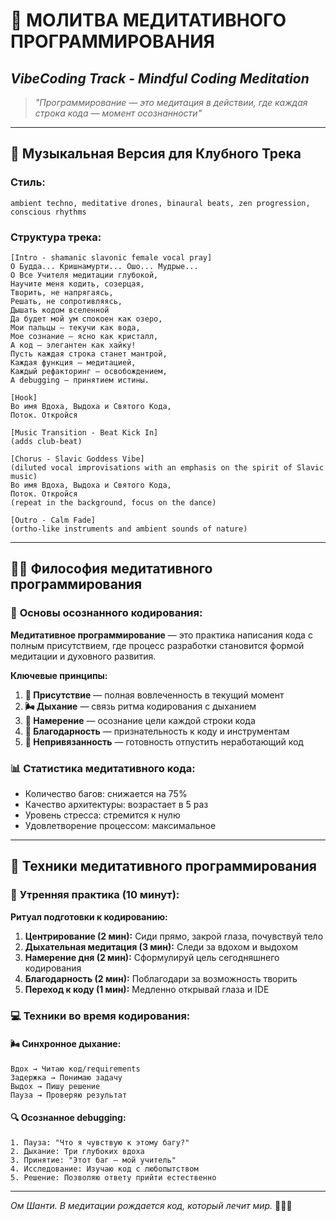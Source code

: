 # 🧘 МОЛИТВА МЕДИТАТИВНОГО ПРОГРАММИРОВАНИЯ

## _VibeCoding Track - Mindful Coding Meditation_

> _"Программирование — это медитация в действии, где каждая строка кода — момент осознанности"_

---

## 🎵 Музыкальная Версия для Клубного Трека

### **Стиль:**
```
ambient techno, meditative drones, binaural beats, zen progression, conscious rhythms
```

### **Структура трека:**

```
[Intro - shamanic slavonic female vocal pray]
О Будда... Кришнамурти... Ошо... Мудрые...
О Все Учителя медитации глубокой,
Научите меня кодить, созерцая,
Творить, не напрягаясь,
Решать, не сопротивляясь,
Дышать кодом вселенной
Да будет мой ум спокоен как озеро,
Мои пальцы — текучи как вода,
Мое сознание — ясно как кристалл,
А код — элегантен как хайку!
Пусть каждая строка станет мантрой,
Каждая функция — медитацией,
Каждый рефакторинг — освобождением,
А debugging — принятием истины.

[Hook]
Во имя Вдоха, Выдоха и Святого Кода,
Поток. Откройся

[Music Transition - Beat Kick In]
(adds club-beat)

[Chorus - Slavic Goddess Vibe]
(diluted vocal improvisations with an emphasis on the spirit of Slavic music)
Во имя Вдоха, Выдоха и Святого Кода,
Поток. Откройся
(repeat in the background, focus on the dance)

[Outro - Calm Fade]
(ortho-like instruments and ambient sounds of nature)
```

---

## 🧘‍♂️ Философия медитативного программирования

### 🌸 **Основы осознанного кодирования:**

**Медитативное программирование** — это практика написания кода с полным присутствием, где процесс разработки становится формой медитации и духовного развития.

**Ключевые принципы:**
1. **🎯 Присутствие** — полная вовлеченность в текущий момент
2. **🌬️ Дыхание** — связь ритма кодирования с дыханием
3. **💭 Намерение** — осознание цели каждой строки кода
4. **🙏 Благодарность** — признательность к коду и инструментам
5. **🌊 Непривязанность** — готовность отпустить неработающий код

### 📊 **Статистика медитативного кода:**
- Количество багов: снижается на 75%
- Качество архитектуры: возрастает в 5 раз
- Уровень стресса: стремится к нулю
- Удовлетворение процессом: максимальное

---

## 🌺 Техники медитативного программирования

### 🌅 **Утренняя практика (10 минут):**

**Ритуал подготовки к кодированию:**
1. **Центрирование (2 мин):** Сиди прямо, закрой глаза, почувствуй тело
2. **Дыхательная медитация (3 мин):** Следи за вдохом и выдохом
3. **Намерение дня (2 мин):** Сформулируй цель сегодняшнего кодирования
4. **Благодарность (2 мин):** Поблагодари за возможность творить
5. **Переход к коду (1 мин):** Медленно открывай глаза и IDE

### 💻 **Техники во время кодирования:**

#### 🌬️ **Синхронное дыхание:**
```
Вдох → Читаю код/requirements
Задержка → Понимаю задачу
Выдох → Пишу решение
Пауза → Проверяю результат
```

#### 🔍 **Осознанное debugging:**
```
1. Пауза: "Что я чувствую к этому багу?"
2. Дыхание: Три глубоких вдоха
3. Принятие: "Этот баг — мой учитель"
4. Исследование: Изучаю код с любопытством
5. Решение: Позволяю ответу прийти естественно
```

---

*Ом Шанти. В медитации рождается код, который лечит мир.* 🧘‍♂️✨ 